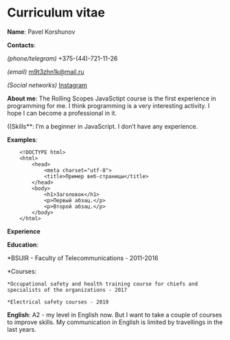 # Curriculum vitae
**Name**: Pavel Korshunov

**Contacts**:

_(phone/telegram)_ +375-(44)-721-11-26

_(email)_ m9t3zhn1k@mail.ru

_(Social networks)_ [Instagram](https://www.instagram.com/m9t3zhn1kk/)

**About me**: The Rolling Scopes JavaSctipt course is the first experience in programming for me. I think programming is a very interesting activity. I hope I can become a professional in it.

((Skills**: I’m a beginner in JavaScript. I don’t have any experience.

**Examples**:
```
    <!DOCTYPE html>
    <html>
        <head>
            <meta charset="utf-8">
            <title>Пример веб-страницы</title>
        </head>
        <body>
            <h1>Заголовок</h1>
            <p>Первый абзац.</p>
            <p>Второй абзац.</p>
        </body>
    </html>
```
**Experience**

**Education**:

*BSUIR - Faculty of Telecommunications - 2011-2016

*Courses:

    *Occupational safety and health training course for chiefs and specialists of the organizations - 2017

    *Electrical safety courses - 2019

**English**: A2 - my level in English now. But I want to take a couple of courses to improve skills. My communication in English is limited by travellings in the last years.
